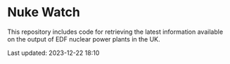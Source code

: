 # Nuke Watch

This repository includes code for retrieving the latest information available on the output of EDF nuclear power plants in the UK.

Last updated: 2023-12-22 18:10